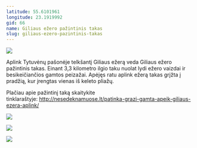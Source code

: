 ```yaml
---
latitude: 55.6101961
longitude: 23.1919992
gid: 66
name: Giliaus ežero pažintinis takas
slug: giliaus-ezero-pazintinis-takas
---
```

![](https://doc-0s-ag-mymaps.googleusercontent.com/untrusted/hostedimage/ihucu48q9m5s1hftel5u85tfdc/2ppiqrbbeco5h3f3m05fleur2s/1641717000000/-WPmm_dsOCr8C_2Ftfdhs7CzXYdOD0wc/*/6AIsG_vaD0I3huFCO-30giVR-bwxyWUiF831KA2HQST1jzLLNSFh6FTAlCcDMtHX9suxxflGF-JK3Tz73aPnbH9UaSF0zkDy_KoeAMYb3ZnXbS4SVCwCnD0nSLsbPy0z_S13n3DGYIk72_MUTdl60x6wu4L7Aa5L3VVnBYLh0qxutGEsdmt5mYVHo-rlWommhRQ?session=0&fife)  
  
Aplink Tytuvėnų pašonėje telkšantį Giliaus ežerą veda Giliaus ežero pažintinis takas. Einant 3,3 kilometro ilgio taku nuolat lydi ežero vaizdai ir besikeičiančios gamtos peizažai. Apėjęs ratu aplink ežerą takas grįžta į pradžią, kur įrengtas vienas iš keleto pliažų.  
  
Plačiau apie pažintinį taką skaitykite tinklaraštyje: http://nesedeknamuose.lt/patinka-grazi-gamta-apeik-giliaus-ezera-aplink/  
  
![](https://doc-00-ag-mymaps.googleusercontent.com/untrusted/hostedimage/ihucu48q9m5s1hftel5u85tfdc/ejd2ncrqb9e6lhls1e7vt2lu3g/1641717000000/-WPmm_dsOCr8C_2Ftfdhs7CzXYdOD0wc/*/6AIsG_vYfG8tY6iouDwiTxaFLyPvUqoL9xmyaR2Cm_rpEKDEGgmTEVkfEpavKR92hBF4zR9VLOLS-ehFM-GDpMzfzV3xHQG6y5iStJ9oDKEJJDTcfoUPyUHnj2rHAmY_6kebkhB09iZQBzlWjHxRx7h3HonmkUco9a-Ptv8N-vkb2Ez9GhqfMmlR7q1xev0PigA?session=0&fife)  
  
![](https://doc-04-ag-mymaps.googleusercontent.com/untrusted/hostedimage/ihucu48q9m5s1hftel5u85tfdc/qaskgjko8k77n8vfvfsbp0ebj0/1641717000000/-WPmm_dsOCr8C_2Ftfdhs7CzXYdOD0wc/*/6AIsG_vbiYqLpRdMYe4vs0sehbAxg5vQG6y17cJxpr5ix1qPJ3tYKcuxbHINTp1AvDlCqICXPTG9F3u-v5X7gTGf-gagRT2cSjmaHpwlR3CVgzmrPQtlgyMh5AwLyveUZnDt_5KdbVV6LFbedxkIFfGnWIuwNB-zc7IijPwV-I4ZMd-cr7C049KUg8c4G6G3TOg?session=0&fife)  
  
![](https://doc-14-ag-mymaps.googleusercontent.com/untrusted/hostedimage/ihucu48q9m5s1hftel5u85tfdc/v1asqfnf5pp93q66jo7u4egqe0/1641717000000/-WPmm_dsOCr8C_2Ftfdhs7CzXYdOD0wc/*/6AIsG_vakfcqfUFcl169ZoiUghZxxWdksqVQbaFLVdy5jQGade6bh-TKUQbDdsa7siGHDZ6-S6y3LH-0VaJKe8ECQnWs3T9E7oiquskCjPmb9A2fy3AYZB-9C2aXDtp-idNmwUvOIWV619Mx7nwzA7aOUzrw-B0NQ18r8mrdvqk59591My4S0WiBfJOOqSEZn7g?session=0&fife)
